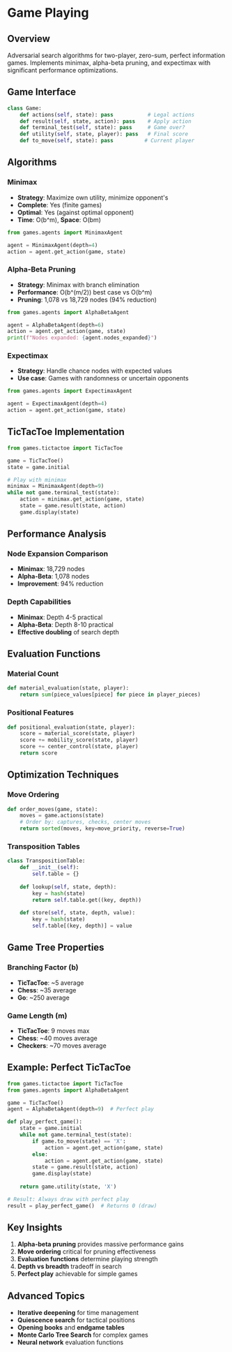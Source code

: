 # Game Playing

## Overview

Adversarial search algorithms for two-player, zero-sum, perfect information games. Implements minimax, alpha-beta pruning, and expectimax with significant performance optimizations.

## Game Interface

```python
class Game:
    def actions(self, state): pass           # Legal actions
    def result(self, state, action): pass    # Apply action
    def terminal_test(self, state): pass     # Game over?
    def utility(self, state, player): pass   # Final score
    def to_move(self, state): pass          # Current player
```

## Algorithms

### Minimax
- **Strategy**: Maximize own utility, minimize opponent's
- **Complete**: Yes (finite games)
- **Optimal**: Yes (against optimal opponent)
- **Time**: O(b^m), **Space**: O(bm)

```python
from games.agents import MinimaxAgent

agent = MinimaxAgent(depth=4)
action = agent.get_action(game, state)
```

### Alpha-Beta Pruning
- **Strategy**: Minimax with branch elimination
- **Performance**: O(b^(m/2)) best case vs O(b^m)
- **Pruning**: 1,078 vs 18,729 nodes (94% reduction)

```python
from games.agents import AlphaBetaAgent

agent = AlphaBetaAgent(depth=6)
action = agent.get_action(game, state)
print(f"Nodes expanded: {agent.nodes_expanded}")
```

### Expectimax
- **Strategy**: Handle chance nodes with expected values
- **Use case**: Games with randomness or uncertain opponents

```python
from games.agents import ExpectimaxAgent

agent = ExpectimaxAgent(depth=4)
action = agent.get_action(game, state)
```

## TicTacToe Implementation

```python
from games.tictactoe import TicTacToe

game = TicTacToe()
state = game.initial

# Play with minimax
minimax = MinimaxAgent(depth=9)
while not game.terminal_test(state):
    action = minimax.get_action(game, state)
    state = game.result(state, action)
    game.display(state)
```

## Performance Analysis

### Node Expansion Comparison
- **Minimax**: 18,729 nodes
- **Alpha-Beta**: 1,078 nodes  
- **Improvement**: 94% reduction

### Depth Capabilities
- **Minimax**: Depth 4-5 practical
- **Alpha-Beta**: Depth 8-10 practical
- **Effective doubling** of search depth

## Evaluation Functions

### Material Count
```python
def material_evaluation(state, player):
    return sum(piece_values[piece] for piece in player_pieces)
```

### Positional Features
```python
def positional_evaluation(state, player):
    score = material_score(state, player)
    score += mobility_score(state, player)
    score += center_control(state, player)
    return score
```

## Optimization Techniques

### Move Ordering
```python
def order_moves(game, state):
    moves = game.actions(state)
    # Order by: captures, checks, center moves
    return sorted(moves, key=move_priority, reverse=True)
```

### Transposition Tables
```python
class TranspositionTable:
    def __init__(self):
        self.table = {}
    
    def lookup(self, state, depth):
        key = hash(state)
        return self.table.get((key, depth))
    
    def store(self, state, depth, value):
        key = hash(state)
        self.table[(key, depth)] = value
```

## Game Tree Properties

### Branching Factor (b)
- **TicTacToe**: ~5 average
- **Chess**: ~35 average
- **Go**: ~250 average

### Game Length (m)
- **TicTacToe**: 9 moves max
- **Chess**: ~40 moves average
- **Checkers**: ~70 moves average

## Example: Perfect TicTacToe

```python
from games.tictactoe import TicTacToe
from games.agents import AlphaBetaAgent

game = TicTacToe()
agent = AlphaBetaAgent(depth=9)  # Perfect play

def play_perfect_game():
    state = game.initial
    while not game.terminal_test(state):
        if game.to_move(state) == 'X':
            action = agent.get_action(game, state)
        else:
            action = agent.get_action(game, state)
        state = game.result(state, action)
        game.display(state)
    
    return game.utility(state, 'X')

# Result: Always draw with perfect play
result = play_perfect_game()  # Returns 0 (draw)
```

## Key Insights

1. **Alpha-beta pruning** provides massive performance gains
2. **Move ordering** critical for pruning effectiveness  
3. **Evaluation functions** determine playing strength
4. **Depth vs breadth** tradeoff in search
5. **Perfect play** achievable for simple games

## Advanced Topics

- **Iterative deepening** for time management
- **Quiescence search** for tactical positions
- **Opening books** and **endgame tables**
- **Monte Carlo Tree Search** for complex games
- **Neural network** evaluation functions
